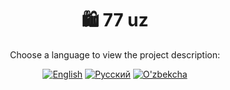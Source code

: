 <h1 align="center">🛍️ 77 uz</h1>

<p align="center">
    Choose a language to view the project description:
</p>

<p align="center">
    <a href="README_EN.md"><img src="https://img.shields.io/badge/🇬🇧 English-blue" alt="English"></a>
    <a href="README_RU.md"><img src="https://img.shields.io/badge/🇷🇺 Русский-blue" alt="Русский"></a>
    <a href="README_UZ.md"><img src="https://img.shields.io/badge/🇺🇿 O'zbekcha-blue" alt="O'zbekcha"></a>
</p>
